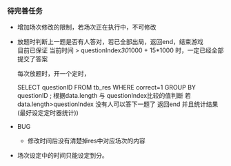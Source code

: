 ### 待完善任务
- 增加场次修改的限制，若场次正在执行中，不可修改

- 放题时判断上一题是否有人答对，若已全部出局，返回end，结束游戏  
    目前已保证  当前时间 > questionIndex*30*1000 + 15*1000 时，一定已经全部提交了答案


    每次放题时，开一个定时，

    SELECT questionID FROM tb_res WHERE correct=1 GROUP BY questionID ;  根据data.length 与 questionIndex比较的值判断
    若data.length>questionIndex  没有人可以答下一题了  返回end  并且统计结果(最好设定定时器统计))


- BUG
   - 修改时间后没有清楚掉res中对应场次的内容


- 场次设定中的时间只能设定到分。
